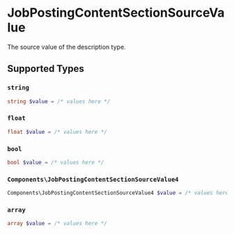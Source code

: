 # JobPostingContentSectionSourceValue

The source value of the description type.


## Supported Types

### `string`

```php
string $value = /* values here */
```

### `float`

```php
float $value = /* values here */
```

### `bool`

```php
bool $value = /* values here */
```

### `Components\JobPostingContentSectionSourceValue4`

```php
Components\JobPostingContentSectionSourceValue4 $value = /* values here */
```

### `array`

```php
array $value = /* values here */
```


